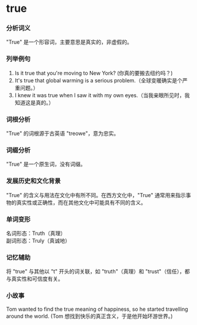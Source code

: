 # true

### 分析词义

  

"True" 是一个形容词，主要意思是真实的，非虚假的。

  

### 列举例句

  

1.  Is it true that you're moving to New York? (你真的要搬去纽约吗？)
2.  It's true that global warming is a serious problem.（全球变暖确实是个严重问题。）
3.  I knew it was true when I saw it with my own eyes.（当我亲眼所见时，我知道这是真的。）

  

### 词根分析

  

"True" 的词根源于古英语 "treowe"，意为忠实。

  

### 词缀分析

  

"True" 是一个原生词，没有词缀。

  

### 发展历史和文化背景

  

"True" 的含义与用法在文化中有所不同。在西方文化中，"True" 通常用来指示事物的真实性或正确性，而在其他文化中可能具有不同的含义。

  

### 单词变形

  

名词形态：Truth（真理）  
副词形态：Truly（真诚地）

  

### 记忆辅助

  

将 "true" 与其他以 "t" 开头的词关联，如 "truth"（真理）和 "trust"（信任），都与真实性和可信度有关。

  

### 小故事

  

Tom wanted to find the true meaning of happiness, so he started travelling around the world. (Tom 想找到快乐的真正含义，于是他开始环游世界。)
